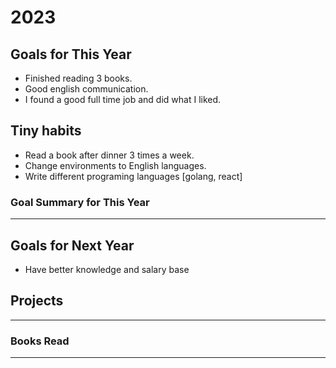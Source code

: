 # 2023

## Goals for This Year

* Finished reading 3 books.
* Good english communication.
* I found a good full time job and did what I liked.


## Tiny habits

* Read a book after dinner 3 times a week.
* Change environments to English languages.
* Write different programing languages [golang, react]

### Goal Summary for This Year

-----

## Goals for Next Year

* Have better knowledge and salary base

## Projects

-----

### Books Read

-----